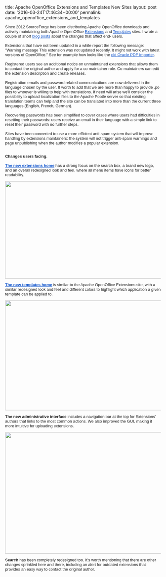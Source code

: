 title: Apache OpenOffice Extensions and Templates New Sites
layout: post
date: '2016-03-24T17:46:34+00:00'
permalink: apache_openoffice_extensions_and_templates

<div style="color: #222222; font-family: arial, sans-serif; font-size: 12.8px;">Since 2012 SourceForge has been distributing Apache&nbsp;<span class="il">OpenOffice</span> downloads and actively maintaining both Apache <span class="il">OpenOffice</span> <a href="https://extensions.openoffice.org/" target="_blank" style="color: #1155cc;">Extensions</a> and <a href="https://templates.openoffice.org/" target="_blank" style="color: #1155cc;">Templates</a> sites. I wrote a couple of short <a href="https://sourceforge.net/blog/new-apache-openoffice-sites/" target="_blank" style="color: #1155cc;">blog </a><a href="http://robertogaloppini.net/2016/01/12/about-contributing-to-apache-openoffice/" target="_blank" style="color: #1155cc;">posts</a> about the changes that affect end- users. <br /><br />Extensions that have not been updated in a while report the following message: &quot;Warning message This extension was not updated recently. It might not work with latest versions of <span class="il">OpenOffice</span>.&quot; See for example how looks like the <a href="http://extensions.openoffice.org/en/project/oracle-pdf-import-extension-openoffice-3x" target="_blank" style="color: #1155cc;">old Oracle PDF Importer</a>. <br /><br />Registered users see an additional notice on unmaintained extensions that allows them to contact the original author and apply for a co-maintainer role. Co-maintainers can edit the extension description and create releases.<br /><br />Registration emails and password related communications are now delivered in the language chosen by the user. It worth to add that we are more than happy to provide .po files to whoever is willing to help with translations. If need will arise we'll consider the possibility to upload localization files to the Apache Pootle server so that existing translation teams can help and the site can be translated into more than the current three languages (English, French, German).<br /><br />Recovering passwords has been simplified to cover cases where users had difficulties in resetting their passwords: users receive an email in their language with a simple link to reset their password with no further steps.<br /><br />Sites have been converted to use a more efficient anti-spam system that will improve handling by extensions maintainers: the system will not trigger anti-spam warnings and page unpublishing when the author modifies a popular extension.<br /><br /></div> 
  <div style="color: #222222; font-family: arial, sans-serif; font-size: 12.8px;"> 
    <p><b>Changes users facing</b>.<br /><br /><b><a href="http://extensions.openoffice.org/" target="_blank" style="color: #1155cc;">The new extensions home</a> </b>has a strong focus on the search box, a brand new logo, and an&nbsp;overall redesigned look and feel, where all menu items have icons for better readability.</p> 
    <p> <img width="585" height="315" src="http://robertogaloppini.net/wp-content/uploads/aooe_home.png" /> </p> 
    <p><a href="http://templates.openoffice.org/" target="_blank" style="color: #1155cc;"><b>The new templates home</b></a> is similar to the Apache <span class="il">OpenOffice</span> Extensions site, with a similar redesigned look and feel and different colors to highlight which application a given template can be applied to.</p> 
    <p><img width="582" height="355" src="http://robertogaloppini.net/wp-content/uploads/aoot_home.png" /> </p> 
    <p><b>The new administrative interface</b> includes a navigation bar at the top for Extensions’ authors that links to the most common actions. We also improved the GUI, making it more intuitive for uploading extensions.</p> 
    <p><img width="587" height="392" src="http://robertogaloppini.net/wp-content/uploads/aooe_creation.png" /> </p> 
    <p> </p> 
    <p><b>Search</b> has been completely redesigned too. It’s worth mentioning that there are other changes sprinkled here and there, including an alert for outdated extensions that provides an easy way to contact the original author. </p> 
  </div>
